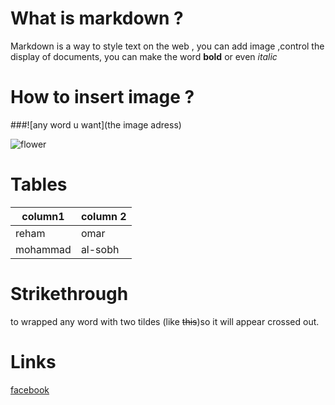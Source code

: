# What is markdown ?
Markdown is a way to style text on the web , you can add image ,control the display of documents,
you can make the word **bold** or even *italic*

# How to insert image ?
###![any word u want](the image adress)

![flower](https://hips.hearstapps.com/hmg-prod.s3.amazonaws.com/images/artificia-floral-background-royalty-free-image-538588902-1548692473.jpg?crop=1.00xw:0.754xh;0,0.0561xh&resize=480:*)

# Tables

column1 | column 2
------------ | -------------
reham | omar
mohammad | al-sobh

# Strikethrough

 to wrapped  any word with two tildes (like ~~this~~)so it  will appear crossed out.
 
# Links

[facebook](https://www.facebook.com/)



 
 


